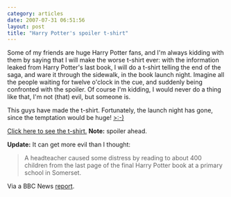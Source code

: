 ```yaml
---
category: articles
date: 2007-07-31 06:51:56
layout: post
title: "Harry Potter's spoiler t-shirt"
---
```


<p>Some of my friends are huge Harry Potter fans, and I'm always kidding with them by saying that I will make the worse t-shirt ever: with the information leaked from Harry Potter's last book, I will do a t-shirt telling the end of the saga, and ware it through the sidewalk, in the book launch night. Imagine all the people waiting for twelve o'clock in the cue, and suddenly being confronted with the spoiler. Of course I'm kidding, I would never do a thing like that, I'm not (that) evil, but someone is.</p>

<p>This guys have made the t-shirt. Fortunately, the launch night has gone, since the temptation would be huge! <a href="http://www.nytimes.com/2007/07/29/fashion/29emoticon.html?_r=2&oref=slogin&oref=slogin">>:-)</a></p>

<p><a href="http://gizmodo.com/gadgets/harry-rotter/non+magic-spoilsport-t+shirt-reveals-harry-potters-ending-283349.php">Click here to see the t-shirt.</a> <strong>Note:</strong> spoiler ahead.</p>

<p><strong>Update:</strong> It can get more evil than I thought:<blockquote>A headteacher caused some distress by reading to about 400 children from the last page of the final Harry Potter book at a primary school in Somerset.</blockquote>

<p>Via a BBC News <a href="http://news.bbc.co.uk/2/hi/uk_news/england/bristol/somerset/6925622.stm">report</a>.</p>
